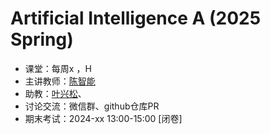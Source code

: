 Artificial Intelligence A (2025 Spring)
==========================

- 课堂：每周x ，H 
- 主讲教师：[陈智能](https://zhinchenfd.github.io)
- 助教：[叶兴松](https://yesianrohn.github.io)、
- 讨论交流：微信群、github仓库PR
- 期末考试：2024-xx 13:00-15:00 [闭卷]
